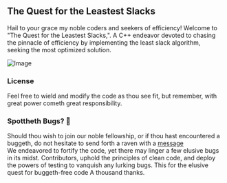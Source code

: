 <H2>The Quest for the Leastest Slacks</H2>

<p>Hail to your grace my noble coders and seekers of efficiency! 
  Welcome to "The Quest for the Leastest Slacks,". A C++ endeavor devoted to chasing the pinnacle of efficiency by implementing the least slack algorithm, seeking the most optimized solution.
</p>

![Image](https://cdn.discordapp.com/attachments/1209491965796941844/1213057995794030604/xMSZuDjB532943h0aNH4E4OaHEwaFQLdHw5LODtqmBys63b94yvH37jkFcVJSBk52dQUpMnEFeXgFsx81btxiePXsKjl8Ar5aFzGpWD7wAAAAASUVORK5CYII.png?ex=662b764b&is=6619014b&hm=78db4dfa8555bcdab050b5186358933b571e44b6ff0bc6f3acb4a04a4618f2c3&)

<h3>License</h3>
Feel free to wield and modify the code as thou see fit, but remember, with great power cometh great responsibility.

<h3> Spottheth Bugs? 🐛 </h3>
Should thou wish to join our noble fellowship, or if thou hast encountered a buggeth, do not hesitate to send forth a raven with a <a href="https://youtu.be/73pWy7cLnMg?si=dKtqGOBuTZGo0T84&t=27"target="_blank">message</a>
<br>
We endeavored to fortify the code, yet there may linger a few elusive bugs in its midst. Contributors, uphold the principles of clean code, and deploy the powers of testing to vanquish any lurking bugs. This for the elusive quest for buggeth-free code
A thousand thanks.

